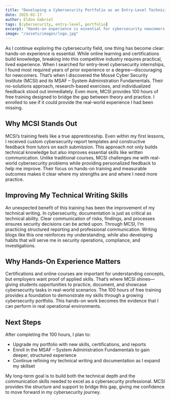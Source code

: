 ```yaml
---
title: "Developing a Cybersecurity Portfolio as an Entry-Level Technician"
date: 2025-02-17
author: Eldon Gabriel
tags: [cybersecurity, entry-level, portfolio]
excerpt: "Hands-on experience is essential for cybersecurity newcomers. MCSI provides a structured, apprenticeship-style training to build applied skills and documentation expertise."
image: "/assets/images/logo.jpg" 
---
```

As I continue exploring the cybersecurity field, one thing has become clear: hands-on experience is essential. While online learning and certifications build knowledge, breaking into this competitive industry requires practical, lived experience.
When I searched for entry-level cybersecurity internships, I found most required years of prior experience or a degree—discouraging for newcomers. That’s when I discovered the Mossé Cyber Security Institute (MCSI) and its MSAF – System Administration Fundamentals. Their no-solutions approach, research-based exercises, and individualized feedback stood out immediately.
Even more, MCSI provides 100 hours of free training designed to bridge the gap between theory and practice. I enrolled to see if it could provide the real-world experience I had been missing.

## Why MCSI Stands Out

MCSI’s training feels like a true apprenticeship. Even within my first lessons, I received custom cybersecurity report templates and constructive feedback from tutors on each submission. This approach not only builds technical knowledge but also improves essential skills like written communication.
Unlike traditional courses, MCSI challenges me with real-world cybersecurity problems while providing personalized feedback to help me improve. Their focus on hands-on training and measurable outcomes makes it clear where my strengths are and where I need more practice.

## Improving My Technical Writing Skills

An unexpected benefit of this training has been the improvement of my technical writing. In cybersecurity, documentation is just as critical as technical ability. Clear communication of risks, findings, and processes ensures security decisions can be acted upon.
Through MCSI, I’m practicing structured reporting and professional communication. Writing blogs like this one reinforces my understanding, while also developing habits that will serve me in security operations, compliance, and investigations.

## Why Hands-On Experience Matters

Certifications and online courses are important for understanding concepts, but employers want proof of applied skills. That’s where MCSI shines—giving students opportunities to practice, document, and showcase cybersecurity tasks in real-world scenarios.
The 100 hours of free training provides a foundation to demonstrate my skills through a growing cybersecurity portfolio. This hands-on work becomes the evidence that I can perform in real operational environments.

## Next Steps

After completing the 100 hours, I plan to:

- Upgrade my portfolio with new skills, certifications, and reports  
- Enroll in the MSAF – System Administration Fundamentals to gain deeper, structured experience  
- Continue refining my technical writing and documentation as I expand my skillset  

My long-term goal is to build both the technical depth and the communication skills needed to excel as a cybersecurity professional. MCSI provides the structure and support to bridge this gap, giving me confidence to move forward in my cybersecurity journey.

